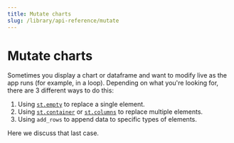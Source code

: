 ```yaml
---
title: Mutate charts
slug: /library/api-reference/mutate
---
```


# Mutate charts

Sometimes you display a chart or dataframe and want to modify live as the app
runs (for example, in a loop). Depending on what you're looking for, there are 3 different ways to
do this:

1. Using [`st.empty`](/library/api-reference/layout/st.empty) to replace a single element.
2. Using [`st.container`](/library/api-reference/layout/st.container) or
   [`st.columns`](/library/api-reference/layout/st.columns) to replace multiple elements.
3. Using `add_rows` to append data to specific types of elements.

Here we discuss that last case.

<Autofunction function="DeltaGenerator.add_rows" />
